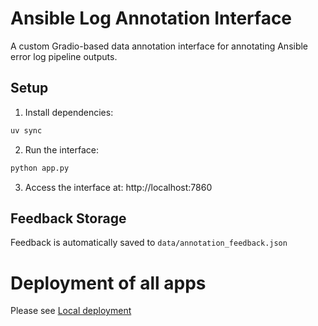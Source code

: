 # Ansible Log Annotation Interface

A custom Gradio-based data annotation interface for annotating Ansible error log pipeline outputs.

## Setup

1. Install dependencies:
```bash
uv sync
```

2. Run the interface:
```bash
python app.py
```

3. Access the interface at: http://localhost:7860

## Feedback Storage

Feedback is automatically saved to `data/annotation_feedback.json`

# Deployment of all apps

Please see [Local deployment](../../README.md#deploy-locally)